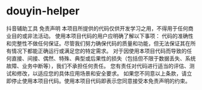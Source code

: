# douyin-helper
抖音辅助工具
免责声明
本项目所提供的代码仅供开发学习之用，不得用于任何商业目的或非法活动。
使用本项目代码的用户应明确了解以下事项：
代码的准确性和完整性不做任何保证。尽管我们努力确保代码的质量和功能，但无法保证其在所有情况下都能正确运行或满足您的特定需求。
对于因使用本项目代码而导致的任何直接、间接、偶然、特殊、典型或后果性的损失（包括但不限于数据丢失、系统故障、业务中断等），我们不承担任何责任。
您有责任对代码进行适当的评估、测试和修改，以适应您的具体应用场景和安全要求。
如果您不同意以上条款，请立即停止使用本项目代码。使用本项目代码即表示您同意接受本免责声明的约束。
